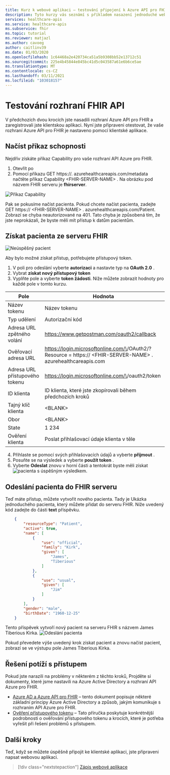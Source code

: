 ```yaml
---
title: Kurz k webové aplikaci – testování připojení k Azure API pro FHIR
description: Tyto kurzy vás seznámí s příkladem nasazení jednoduché webové aplikace. Tato část kurzu vás provede testováním připojení k serveru FHIR pomocí nástroje post.
services: healthcare-apis
ms.service: healthcare-apis
ms.subservice: fhir
ms.topic: tutorial
ms.reviewer: matjazl
ms.author: cavoeg
author: caitlinv39
ms.date: 01/03/2020
ms.openlocfilehash: 1c64468a2e420734ca51a5b9308bb52e13712c51
ms.sourcegitcommit: 225e4b45844e845bc41d5c043587a61e6b6ce5ae
ms.translationtype: MT
ms.contentlocale: cs-CZ
ms.lasthandoff: 03/11/2021
ms.locfileid: "103018157"
---
```

# <a name="testing-the-fhir-api"></a>Testování rozhraní FHIR API
V předchozích dvou krocích jste nasadili rozhraní Azure API pro FHIR a zaregistrovali jste klientskou aplikaci. Nyní jste připraveni otestovat, že vaše rozhraní Azure API pro FHIR je nastaveno pomocí klientské aplikace. 

## <a name="retrieve-capability-statement"></a>Načíst příkaz schopnosti
Nejdřív získáte příkaz Capability pro vaše rozhraní API Azure pro FHIR. 
1. Otevřít po
1. Pomocí příkazu GET https://. azurehealthcareapis.com/metadata načtěte příkaz Capability \<FHIR-SERVER-NAME> . Na obrázku pod názvem FHIR serveru je **fhirserver**.

![Příkaz Capability](media/tutorial-web-app/postman-capability-statement.png)

Pak se pokusíme načíst pacienta. Pokud chcete načíst pacienta, zadejte GET https:// \<FHIR-SERVER-NAME> . azurehealthcareapis.com/Patient. Zobrazí se chyba neautorizované na 401. Tato chyba je způsobená tím, že jste neprokázali, že byste měli mít přístup k datům pacientům.

## <a name="get-patient-from-fhir-server"></a>Získat pacienta ze serveru FHIR
![Neúspěšný pacient](media/tutorial-web-app/postman-patient-authorization-failed.png)

Aby bylo možné získat přístup, potřebujete přístupový token.
1. V poli pro odeslání vyberte **autorizaci** a nastavte typ na **OAuth 2.0** .
1. Vybrat **získat nový přístupový token**
1. Vyplňte pole a vyberte **token žádosti**. Níže můžete zobrazit hodnoty pro každé pole v tomto kurzu.

|Pole                |Hodnota                                                               |
|---------------------|--------------------------------------------------------------------|
|Název tokenu           |Název tokenu                                               |
|Typ udělení           |Autorizační kód                                                  |
|Adresa URL zpětného volání         |https://www.getpostman.com/oauth2/callback                          |
|Ověřovací adresa URL             |https://login.microsoftonline.com/\<AZURE-AD-TENANT-ID>/OAuth2/? Resource = https:// \<FHIR-SERVER-NAME> . azurehealthcareapis.com|
|Adresa URL přístupového tokenu     |https://login.microsoftonline.com/\<AZURE-AD-TENANT-ID>/oauth2/token|
|ID klienta            |ID klienta, které jste zkopírovali během předchozích kroků             |
|Tajný klíč klienta        |\<BLANK>                                                            |
|Obor                |\<BLANK>                                                            |
|State                |1 234                                                                |
|Ověření klienta|Poslat přihlašovací údaje klienta v těle                                     |

4. Přihlaste se pomocí svých přihlašovacích údajů a vyberte **přijmout** .
1. Posuňte se na výsledek a vyberte **použít token** .
1. Vyberte **Odeslat** znovu v horní části a tentokrát byste měli získat ![ pacienta s úspěšným výsledkem.](media/tutorial-web-app/postman-patient-authorization-success.png)

## <a name="post-patient-into-fhir-server"></a>Odeslání pacienta do FHIR serveru
Teď máte přístup, můžete vytvořit nového pacienta. Tady je Ukázka jednoduchého pacienta, který můžete přidat do serveru FHIR. Níže uvedený kód zadejte do části **text** příspěvku.

``` json
    {
        "resourceType": "Patient",
        "active": true,
        "name": [
            {
                "use": "official",
                "family": "Kirk",
                "given": [
                    "James",
                    "Tiberious"
                ]
            },
            {
                "use": "usual",
                "given": [
                    "Jim"
                ]
            }
        ],
        "gender": "male",
        "birthDate": "1960-12-25"
    }
```
Tento příspěvek vytvoří nový pacient na serveru FHIR s názvem James Tiberious Kirka.
![Odeslání pacienta](media/tutorial-web-app/postman-post-patient.png)

Pokud převedete výše uvedený krok získat pacient a znovu načíst pacient, zobrazí se ve výstupu pole James Tiberious Kirka.

## <a name="troubleshooting-access-issues"></a>Řešení potíží s přístupem
Pokud jste narazili na problémy v některém z těchto kroků, Projděte si dokumenty, které jsme nastavili na Azure Active Directory a rozhraní API Azure pro FHIR. 

* [Azure AD a Azure API pro FHIR](azure-ad-hcapi.md) – tento dokument popisuje některé základní principy Azure Active Directory a způsob, jakým komunikuje s rozhraním API Azure pro FHIR.
* [Ověření přístupového tokenu](azure-ad-hcapi-token-validation.md) – Tato příručka poskytuje konkrétnější podrobnosti o ověřování přístupového tokenu a krocích, které je potřeba vyřešit při řešení problémů s přístupem.

## <a name="next-steps"></a>Další kroky
Teď, když se můžete úspěšně připojit ke klientské aplikaci, jste připraveni napsat webovou aplikaci.

>[!div class="nextstepaction"]
>[Zápis webové aplikace](tutorial-web-app-write-web-app.md)




